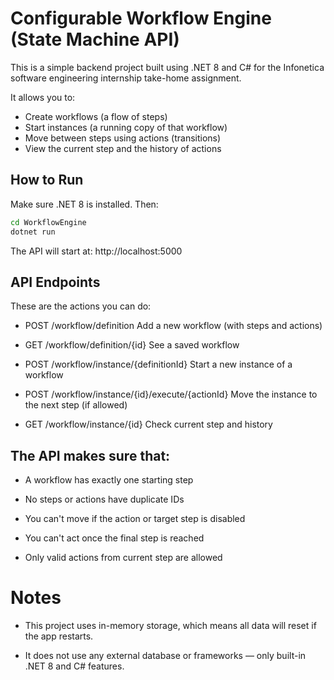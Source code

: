 # Configurable Workflow Engine (State Machine API)

This is a simple backend project built using .NET 8 and C# for the Infonetica software engineering internship take-home assignment.

It allows you to:
- Create workflows (a flow of steps)
- Start instances (a running copy of that workflow)
- Move between steps using actions (transitions)
- View the current step and the history of actions

## How to Run
Make sure .NET 8 is installed. Then:
```bash
cd WorkflowEngine
dotnet run
```
The API will start at:
http://localhost:5000

## API Endpoints
These are the actions you can do:

- POST /workflow/definition
Add a new workflow (with steps and actions)

- GET /workflow/definition/{id}
See a saved workflow

- POST /workflow/instance/{definitionId}
Start a new instance of a workflow

- POST /workflow/instance/{id}/execute/{actionId}
Move the instance to the next step (if allowed)

- GET /workflow/instance/{id}
Check current step and history

## The API makes sure that:

- A workflow has exactly one starting step

- No steps or actions have duplicate IDs

- You can't move if the action or target step is disabled

- You can't act once the final step is reached

- Only valid actions from current step are allowed

# Notes
- This project uses in-memory storage, which means all data will reset if the app restarts.

- It does not use any external database or frameworks — only built-in .NET 8 and C# features.
